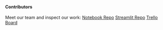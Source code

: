 #### Contributors

Meet our team and inspect our work:
[Notebook Repo](https://github.com/Lizette95/Team_RM4_UnsupervisedPredict/blob/master/Team_RM4_UnsupervisedNotebook.ipynb)
[Streamlit Repo](https://github.com/Lizette95/unsupervised-predict-streamlit-template)
[Trello Board](https://trello.com/b/1xeVg7gj/unsupervisedteamrm4)